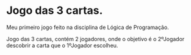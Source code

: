 # Jogo das 3 cartas.

Meu primeiro jogo feito na disciplina de Lógica de Programação.

Jogo das 3 cartas, contém 2 jogadores, onde o objetivo é o 2ºJogador descobrir a carta que o 1ºJogador escolheu.
